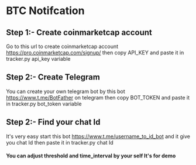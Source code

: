 # BTC Notifcation

## Step 1:- Create coinmarketcap account

Go to this url to create coinmarketcap account https://pro.coinmarketcap.com/signup/ then copy API_KEY and paste it in tracker.py api_key variable

## Step 2:- Create Telegram

You can create your own telegram bot by this bot https://www.t.me/BotFather on telegram then copy BOT_TOKEN and paste it in tracker.py bot_token variable

## Step 2:- Find your chat Id

It's very easy start this bot https://www.t.me/username_to_id_bot and it give you chat Id then paste it in tracker.py chat Id

#### You can adjust threshold and time_interval by your self It's for demo
